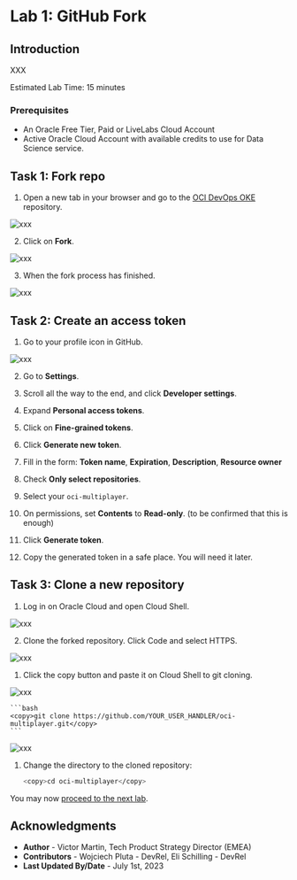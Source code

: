 # Lab 1: GitHub Fork

## Introduction

XXX

Estimated Lab Time: 15 minutes

### Prerequisites

* An Oracle Free Tier, Paid or LiveLabs Cloud Account
* Active Oracle Cloud Account with available credits to use for Data Science service.

## Task 1: Fork repo

1. Open a new tab in your browser and go to the [OCI DevOps OKE](https://github.com/vmleon/oci-multiplayer) repository.
  
  ![xxx](images/xxx-xxx-xxx.png)

2. Click on **Fork**.
  
  ![xxx](images/xxx-xxx-xxx.png)

3. When the fork process has finished.
  
  ![xxx](images/xxx-xxx-xxx.png)

## Task 2: Create an access token

1. Go to your profile icon in GitHub.
  
  ![xxx](images/xxx-xxx-xxx.png)

2. Go to **Settings**.

3. Scroll all the way to the end, and click **Developer settings**.

4. Expand **Personal access tokens**.

5. Click on **Fine-grained tokens**.

6. Click **Generate new token**.

7. Fill in the form: **Token name**, **Expiration**, **Description**, **Resource owner**

8. Check **Only select repositories**.

9. Select your `oci-multiplayer`.

10. On permissions, set **Contents** to **Read-only**. (to be confirmed that this is enough)

11. Click **Generate token**.

12. Copy the generated token in a safe place. You will need it later.

## Task 3: Clone a new repository

1. Log in on Oracle Cloud and open Cloud Shell.
  
  ![xxx](images/xxx-xxx-xxx.png)

2. Clone the forked repository. Click Code and select HTTPS.
    
  ![xxx](images/xxx-xxx-xxx.png)

1. Click the copy button and paste it on Cloud Shell to git cloning.

  ![xxx](images/xxx-xxx-xxx.png)

    ```bash
    <copy>git clone https://github.com/YOUR_USER_HANDLER/oci-multiplayer.git</copy>
    ```

  ![xxx](images/xxx-xxx-xxx.png)

1. Change the directory to the cloned repository:
    
    ```bash
    <copy>cd oci-multiplayer</copy>
    ```

You may now [proceed to the next lab](#next).

## Acknowledgments

* **Author** - Victor Martin, Tech Product Strategy Director (EMEA)
* **Contributors** - Wojciech Pluta - DevRel, Eli Schilling - DevRel
* **Last Updated By/Date** - July 1st, 2023